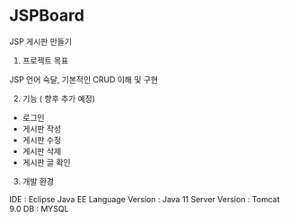 # JSPBoard

JSP 게시판 만들기

1. 프로젝트 목표 

JSP 언어 숙달, 기본적인 CRUD 이해 및 구현

2. 기능 ( 향후 추가 예정)

- 로그인
- 게시판 작성
- 게시판 수정
- 게시판 삭제
- 게시판 글 확인

3. 개발 환경

IDE : Eclipse Java EE
Language Version : Java 11
Server Version : Tomcat 9.0
DB : MYSQL
